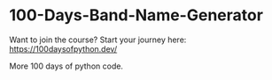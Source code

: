 # 100-Days-Band-Name-Generator
Want to join the course? Start your journey here:   https://100daysofpython.dev/


More 100 days of python code. 
